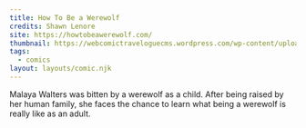 ```yaml
---
title: How To Be a Werewolf
credits: Shawn Lenore
site: https://howtobeawerewolf.com/
thumbnail: https://webcomictraveloguecms.wordpress.com/wp-content/uploads/2024/02/hubbox_htbaw.png
tags:
  - comics
layout: layouts/comic.njk
---
```


Malaya Walters was bitten by a werewolf as a child. After being raised by her human family, she faces the chance to learn what being a werewolf is really like as an adult.